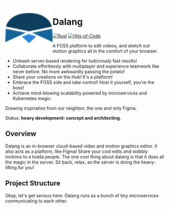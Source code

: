 <img src=".github/icon.svg" align=left height="150px" width="150px">
<h1>Dalang</h1>

[![Rust](https://github.com/Iyxan23/dalang/actions/workflows/rust.yml/badge.svg)](https://github.com/Iyxan23/dalang/actions/workflows/rust.yml)
[![Hits-of-Code](https://hitsofcode.com/github/iyxan23/dalang?branch=main&label=Hits-of-Code)](https://hitsofcode.com/github/iyxan23/dalang/view?branch=main&label=Hits-of-Code)

A FOSS platform to edit videos, and sketch out motion graphics all in the comfort of your browser.

 - Unleash server-based rendering for ludicrously fast results!
 - Collaborate effortlessly with multiplayer and experience teamwork like never before. No more awkwardly passing the potato!
 - Share your creations on the Hub! It's a platform!
 - Embrace the FOSS side and take control! Host it yourself, you're the boss!
 - Achieve mind-blowing scalability powered by microservices and Kubernetes magic.

Drawing inspiration from our neighbor, the one and only Figma.

Status: **heavy development: concept and architecting**.

## Overview

Dalang is an in-browser cloud-based video and motion graphics editor. It also acts as a platform, like Figma! Share your cool edits and wobbly motions to a lodda people.
The one cool thing about dalang is that it does all the magic in the server. Sit back, relax, as the server is doing the heavy-lifting for you! 

## Project Structure

Okay, let's get serious here. Dalang runs as a bunch of tiny microservices communicating to each other.
